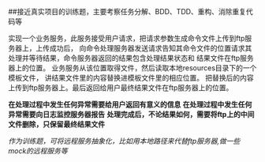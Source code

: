 ##接近真实项目的训练题，主要考察任务分解、BDD、TDD、重构、消除重复代码等

实现一个业务服务，此服务接受用户请求，把请求参数生成命令文件上传到ftp服务器上，上传成功后，
向命令处理服务器发送请求告知其命令文件的位置请求其处理并等待结果，命令服务器返回的结果包含处理结果状态和
结果文件在ftp服务器上的位置。 业务服务从该位置取得文件，然后读取本地resources目录下的一个模板文件，
讲结果文件里的内容替换进模板文件里的相应位置。 把替换后的内容上传到ftp服务器上。最后返回给用户最终结果文件在ftp服务器上的位置。

**在处理过程中发生任何异常需要给用户返回有意义的信息**
**在处理过程中发生任何异常需要向日志监控服务器报告**
**处理完成后，不论结果如何，需要将ftp上的中间文件删除，只保留最终结果文件**

*作为训练题，可将远程服务抽象化，比如用本地路径来代替ftp服务器,做一些mock的远程服务等*